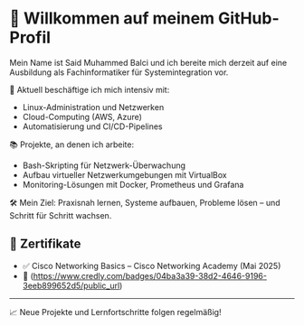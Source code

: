 # 👋 Willkommen auf meinem GitHub-Profil

Mein Name ist Said Muhammed Balci und ich bereite mich derzeit auf eine Ausbildung als Fachinformatiker für Systemintegration vor.

🚀 Aktuell beschäftige ich mich intensiv mit:
- Linux-Administration und Netzwerken
- Cloud-Computing (AWS, Azure)
- Automatisierung und CI/CD-Pipelines

📚 Projekte, an denen ich arbeite:
- Bash-Skripting für Netzwerk-Überwachung
- Aufbau virtueller Netzwerkumgebungen mit VirtualBox
- Monitoring-Lösungen mit Docker, Prometheus und Grafana

🛠️ Mein Ziel:
Praxisnah lernen, Systeme aufbauen, Probleme lösen – und Schritt für Schritt wachsen.
## 📜 Zertifikate

- ✅ Cisco Networking Basics – Cisco Networking Academy (Mai 2025)
- 📘 (https://www.credly.com/badges/04ba3a39-38d2-4646-9196-3eeb899652d5/public_url)

---

📈 Neue Projekte und Lernfortschritte folgen regelmäßig!
